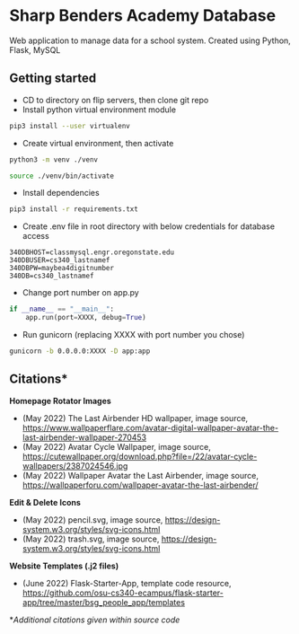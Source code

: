# Sharp Benders Academy Database

Web application to manage data for a school system. Created using Python, Flask, MySQL




## Getting started

- CD to directory on flip servers, then clone git repo
- Install python virtual environment module
```bash
pip3 install --user virtualenv
```
- Create virtual environment, then activate
```bash
python3 -m venv ./venv
```
```bash
source ./venv/bin/activate
```
- Install dependencies
```bash
pip3 install -r requirements.txt
```
- Create .env file in root directory with below credentials for database access
```text
340DBHOST=classmysql.engr.oregonstate.edu
340DBUSER=cs340_lastnamef
340DBPW=maybea4digitnumber
340DB=cs340_lastnamef
```
- Change port number on app.py
```python
if __name__ == "__main__":
    app.run(port=XXXX, debug=True)
```
- Run gunicorn (replacing XXXX with port number you chose)
```bash
gunicorn -b 0.0.0.0:XXXX -D app:app
```

## Citations*

**Homepage Rotator Images**
- (May 2022) The Last Airbender HD wallpaper, image source, https://www.wallpaperflare.com/avatar-digital-wallpaper-avatar-the-last-airbender-wallpaper-270453
- (May 2022) Avatar Cycle Wallpaper, image source, https://cutewallpaper.org/download.php?file=/22/avatar-cycle-wallpapers/2387024546.jpg
- (May 2022) Wallpaper Avatar the Last Airbender, image source, https://wallpaperforu.com/wallpaper-avatar-the-last-airbender/

**Edit & Delete Icons**
- (May 2022) pencil.svg, image source, https://design-system.w3.org/styles/svg-icons.html
- (May 2022) trash.svg, image source, https://design-system.w3.org/styles/svg-icons.html

**Website Templates (.j2 files)**
- (June 2022) Flask-Starter-App, template code resource, https://github.com/osu-cs340-ecampus/flask-starter-app/tree/master/bsg_people_app/templates

**Additional citations given within source code*

